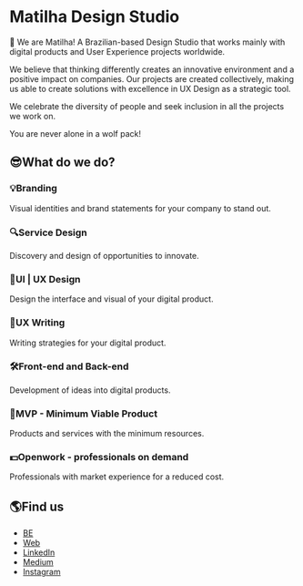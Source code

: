 # Matilha Design Studio

🐺 We are Matilha! A Brazilian-based Design Studio that works
mainly with digital products and User Experience projects worldwide.

We believe that thinking differently creates an innovative
environment and a positive impact on companies. Our projects
are created collectively, making us able to create solutions
with excellence in UX Design as a strategic tool.

We celebrate the diversity of people and seek inclusion in all
the projects we work on.

You are never alone in a wolf pack!

## 😎What do we do?

### 💡Branding
Visual identities and brand statements for your company to stand out.

### 🔍Service Design
Discovery and design of opportunities to innovate.

### 📱UI | UX Design
Design the interface and visual of your digital product.

### 📝UX Writing
Writing strategies for your digital product.

### 🛠Front-end and Back-end
Development of ideas into digital products.

### 💎MVP - Minimum Viable Product 
Products and services with the minimum resources.

### 💵Openwork - professionals on demand
Professionals with market experience for a reduced cost.

## 🌎Find us
- [BE](https://www.behance.net/estudiomatilha)
- [Web](https://www.matilha.digital/)
- [LinkedIn](https://www.linkedin.com/company/matilhaestudio/mycompany/verification/)
- [Medium](https://medium.com/matilha-est%C3%BAdio)
- [Instagram](https://www.instagram.com/matilhaestudio/)
